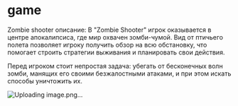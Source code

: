 # game
Zombie shooter
описание: 
В "Zombie Shooter" игрок оказывается в центре апокалипсиса, где мир охвачен зомби-чумой. Вид от птичьего полета позволяет игроку получить обзор на всю обстановку, что помогает строить стратегии выживания и планировать свои действия.

Перед игроком стоит непростая задача: убегать от бесконечных волн зомби, манящих его своими безжалостными атаками, и при этом искать способы уничтожить их.

![Uploading image.png…]()


